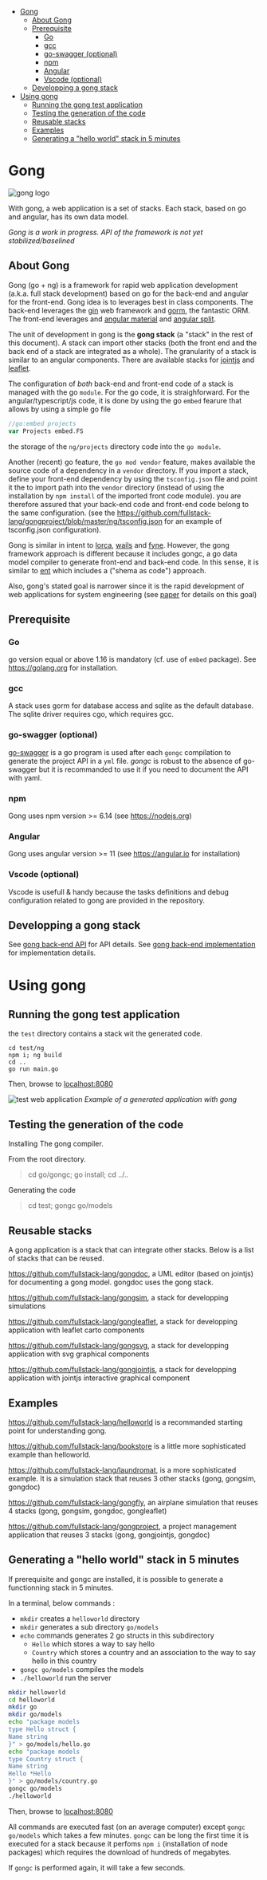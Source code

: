 - [Gong](#gong)
  - [About Gong](#about-gong)
  - [Prerequisite](#prerequisite)
    - [Go](#go)
    - [gcc](#gcc)
    - [go-swagger (optional)](#go-swagger-optional)
    - [npm](#npm)
    - [Angular](#angular)
    - [Vscode (optional)](#vscode-optional)
  - [Developping a gong stack](#developping-a-gong-stack)
- [Using gong](#using-gong)
  - [Running the gong test application](#running-the-gong-test-application)
  - [Testing the generation of the code](#testing-the-generation-of-the-code)
  - [Reusable stacks](#reusable-stacks)
  - [Examples](#examples)
  - [Generating a "hello world" stack in 5 minutes](#generating-a-hello-world-stack-in-5-minutes)

# Gong

![gong logo](docs/images/gong%20logo.svg)

With gong, a web application is a set of stacks. Each stack, based on go and angular, has its own data model.

*Gong is a work in progress. API of the framework is not yet stabilized/baselined*

## About Gong

Gong (go + ng) is a framework for rapid web application development (a.k.a. full stack development) based on go for the back-end and angular for the front-end. Gong idea is to leverages best in class components. The back-end leverages the [gin](https://github.com/gin-gonic/gin) web framework and [gorm](https://gorm.io/index.html), the fantastic ORM. The front-end leverages and [angular material](https://material.angular.io/) and [angular split](https://github.com/angular-split/angular-split).

The unit of development in gong is the **gong stack** (a "stack" in the rest of this document). A stack can import other stacks (both the front end and the back end of a stack are integrated as a whole). The granularity of a stack is similar to an angular components. There are available stacks for [jointjs](https://www.jointjs.com/) and [leaflet](https://leafletjs.com/).

The configuration of *both* back-end and front-end code of a stack is managed with the go `module`. For the go code, it is straighforward. For the angular/typescript/js code, it is done by using the go `embed` fearure that allows by using a simple go file 

```go
//go:embed projects
var Projects embed.FS
```

the storage of the `ng/projects` directory code into the `go module`.

Another (recent) go feature, the  `go mod vendor` feature, makes available the source code of a dependency in a `vendor` directory. If you import a stack, define your front-end dependency by using the `tsconfig.json` file and point it the to import path into the `vendor` directory (instead of using the installation by `npm install` of the imported front code module). you are therefore assured that your back-end code and front-end code belong to the same configuration. (see the https://github.com/fullstack-lang/gongproject/blob/master/ng/tsconfig.json for an example of tsconfig.json configuration).

Gong is similar in intent to [lorca](https://github.com/zserge/lorca), [wails](https://github.com/wailsapp/wails) and [fyne](https://github.com/fyne-io/fyne). However, the gong framework approach is different because it includes gongc, a go data model compiler to generate front-end and back-end code. In this sense, it is similar to [ent](https://github.com/ent/ent) which includes a ("shema as code") approach.

Also, gong's stated goal is narrower since it is the rapid development of web applications for system engineering (see [paper](https://www.researchgate.net/publication/354237095_GONG_an_open_source_MBSE_toolset/references#fullTextFileContent) for details on this goal)

## Prerequisite

### Go

go version equal or above 1.16 is mandatory (cf. use of `embed` package). See https://golang.org for installation.

### gcc

A stack uses gorm for database access and sqlite as the default database. The sqlite driver requires cgo, which requires gcc.

### go-swagger (optional)

[go-swagger](https://github.com/go-swagger/go-swagger) is a go program is used after each `gongc` compilation to generate the project API in a `yml` file. *gongc* is robust to the absence of go-swagger but it is recommanded to use it if you need to document the API with yaml.

### npm

Gong uses npm version >= 6.14 (see https://nodejs.org)

### Angular

Gong uses angular version >= 11 (see https://angular.io for installation)

### Vscode (optional)

Vscode is usefull & handy because the tasks definitions and debug configuration related to gong are provided in the repository.

## Developping a gong stack

See [gong back-end API](./docs/gong-go-api.md) for API details.
See [gong back-end implementation](./docs/gong-go-impl.md) for implementation details.

# Using gong

## Running the gong test application

the `test` directory contains a stack wit the generated code.

```
cd test/ng
npm i; ng build
cd ..
go run main.go
```

Then, browse to [localhost:8080](http://localhost:8080)

![test web application](docs/images/test.png)
*Example of a generated application with gong*

## Testing the generation of the code

Installing The gong compiler.

From the root directory.

> cd go/gongc; go install; cd ../..

Generating the code

> cd test; gongc go/models

## Reusable stacks

A gong application is a stack that can integrate other stacks. Below is a list of stacks that can be reused. 

https://github.com/fullstack-lang/gongdoc, a UML editor (based on jointjs) for documenting a gong model. gongdoc uses the gong stack.

https://github.com/fullstack-lang/gongsim, a stack for developping simulations

https://github.com/fullstack-lang/gongleaflet, a stack for developping application with leaflet carto components

https://github.com/fullstack-lang/gongsvg, a stack for developping application with svg graphical components

https://github.com/fullstack-lang/gongjointjs, a stack for developping application with jointjs interactive graphical component

## Examples

https://github.com/fullstack-lang/helloworld is a recommanded starting point for understanding gong.

https://github.com/fullstack-lang/bookstore is a little more sophisticated example than helloworld.

https://github.com/fullstack-lang/laundromat, is a more sophisticated example. It is a simulation stack that reuses 3 other stacks (gong, gongsim, gongdoc)

https://github.com/fullstack-lang/gongfly, an airplane simulation that reuses 4 stacks (gong, gongsim, gongdoc, gongleaflet)

https://github.com/fullstack-lang/gongproject, a project management application that reuses 3 stacks (gong, gongjointjs, gongdoc)


## Generating a "hello world" stack in 5 minutes

If prerequisite and gongc are installed, 
it is possible to generate a functionning stack in 5 minutes. 

In a terminal, below commands :

- `mkdir` creates a `helloworld` directory
- `mkdir` generates a sub directory `go/models`
- `echo` commands generates 2 go structs in this subdirectory
  - `Hello` which stores a way to say hello
  - `Country` which stores a country and an association to the way to say hello in this country 
- `gongc go/models` compiles the models
- `./helloworld` run the server

```bash
mkdir helloworld
cd helloworld
mkdir go
mkdir go/models
echo "package models
type Hello struct {
Name string
}" > go/models/hello.go
echo "package models
type Country struct {
Name string
Hello *Hello
}" > go/models/country.go
gongc go/models
./helloworld
```

Then, browse to [localhost:8080](http://localhost:8080)

All commands are executed fast (on an average computer) except `gongc go/models` which takes a few minutes. `gongc` can be long the first time it is executed for a stack because it perfoms `npm i` (installation of node packages) which requires the download of hundreds of megabytes.

If `gongc` is performed again, it will take a few seconds.

